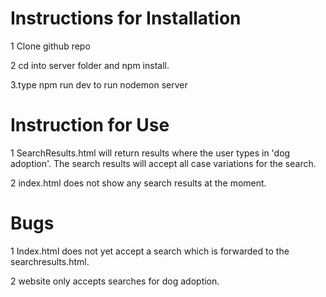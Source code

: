 # Instructions for Installation

1 Clone github repo

2 cd into server folder and npm install. 

3.type npm run dev to run nodemon server

# Instruction for Use

1 SearchResults.html will return results where the user types in 'dog adoption'. The search results will accept all case variations for the search. 

2 index.html does not show any search results at the moment. 

# Bugs

1 Index.html does not yet accept a search which is forwarded to the searchresults.html.

2 website only accepts searches for dog adoption. 


